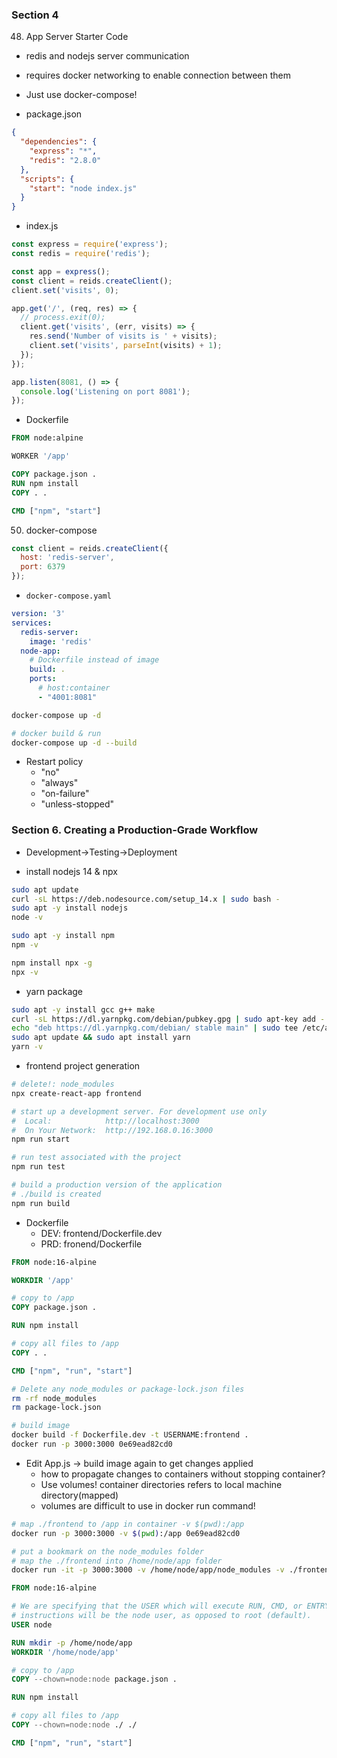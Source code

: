 

### Section 4

48. App Server Starter Code
  - redis and nodejs server communication
  - requires docker networking to enable connection between them
  - Just use docker-compose!

- package.json

```json
{
  "dependencies": {
    "express": "*",
    "redis": "2.8.0"
  },
  "scripts": {
    "start": "node index.js"
  }
}
```

- index.js

```js
const express = require('express');
const redis = require('redis');

const app = express();
const client = reids.createClient();
client.set('visits', 0);

app.get('/', (req, res) => {
  // process.exit(0);
  client.get('visits', (err, visits) => {
    res.send('Number of visits is ' + visits);
    client.set('visits', parseInt(visits) + 1);
  });
});

app.listen(8081, () => {
  console.log('Listening on port 8081');
});
```


- Dockerfile


```dockerfile
FROM node:alpine

WORKER '/app'

COPY package.json .
RUN npm install
COPY . .

CMD ["npm", "start"]
```

50. docker-compose


```js
const client = reids.createClient({
  host: 'redis-server',
  port: 6379
});
```

- `docker-compose.yaml`

```yaml
version: '3'
services:
  redis-server:
    image: 'redis'
  node-app:
    # Dockerfile instead of image
    build: .
    ports:
      # host:container
      - "4001:8081"
```

```sh
docker-compose up -d

# docker build & run
docker-compose up -d --build
```

- Restart policy
  - "no"
  - "always"
  - "on-failure"
  - "unless-stopped"

### Section 6. Creating a Production-Grade Workflow

- Development→Testing→Deployment

- install nodejs 14 & npx

```sh
sudo apt update
curl -sL https://deb.nodesource.com/setup_14.x | sudo bash -
sudo apt -y install nodejs
node -v

sudo apt -y install npm
npm -v

npm install npx -g
npx -v
```

- yarn package

```sh
sudo apt -y install gcc g++ make
curl -sL https://dl.yarnpkg.com/debian/pubkey.gpg | sudo apt-key add -
echo "deb https://dl.yarnpkg.com/debian/ stable main" | sudo tee /etc/apt/sources.list.d/yarn.list
sudo apt update && sudo apt install yarn
yarn -v
```

- frontend project generation

```sh
# delete!: node_modules
npx create-react-app frontend

# start up a development server. For development use only
#  Local:            http://localhost:3000
#  On Your Network:  http://192.168.0.16:3000
npm run start

# run test associated with the project
npm run test

# build a production version of the application
# ./build is created
npm run build
```


- Dockerfile
  - DEV: frontend/Dockerfile.dev
  - PRD: fronend/Dockerfile

```dockerfile
FROM node:16-alpine

WORKDIR '/app'

# copy to /app
COPY package.json .

RUN npm install

# copy all files to /app
COPY . .

CMD ["npm", "run", "start"]
```

```sh
# Delete any node_modules or package-lock.json files
rm -rf node_modules
rm package-lock.json

# build image
docker build -f Dockerfile.dev -t USERNAME:frontend .
docker run -p 3000:3000 0e69ead82cd0
```

- Edit App.js -> build image again to get changes applied
  - how to propagate changes to containers without stopping container?
  - Use volumes! container directories refers to local machine directory(mapped)
  - volumes are difficult to use in docker run command!

```sh
# map ./frontend to /app in container -v $(pwd):/app
docker run -p 3000:3000 -v $(pwd):/app 0e69ead82cd0

# put a bookmark on the node_modules folder
# map the ./frontend into /home/node/app folder
docker run -it -p 3000:3000 -v /home/node/app/node_modules -v ./frontend:/home/node/app USERNAME:frontend
```

```dockerfile
FROM node:16-alpine

# We are specifying that the USER which will execute RUN, CMD, or ENTRYPOINT
# instructions will be the node user, as opposed to root (default).
USER node

RUN mkdir -p /home/node/app
WORKDIR '/home/node/app'

# copy to /app
COPY --chown=node:node package.json .

RUN npm install

# copy all files to /app
COPY --chown=node:node ./ ./

CMD ["npm", "run", "start"]
```


